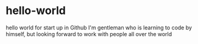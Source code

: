 # hello-world
hello world for start up in Github
I'm gentleman who is learning to code by himself, but looking forward to work with people all over the world
